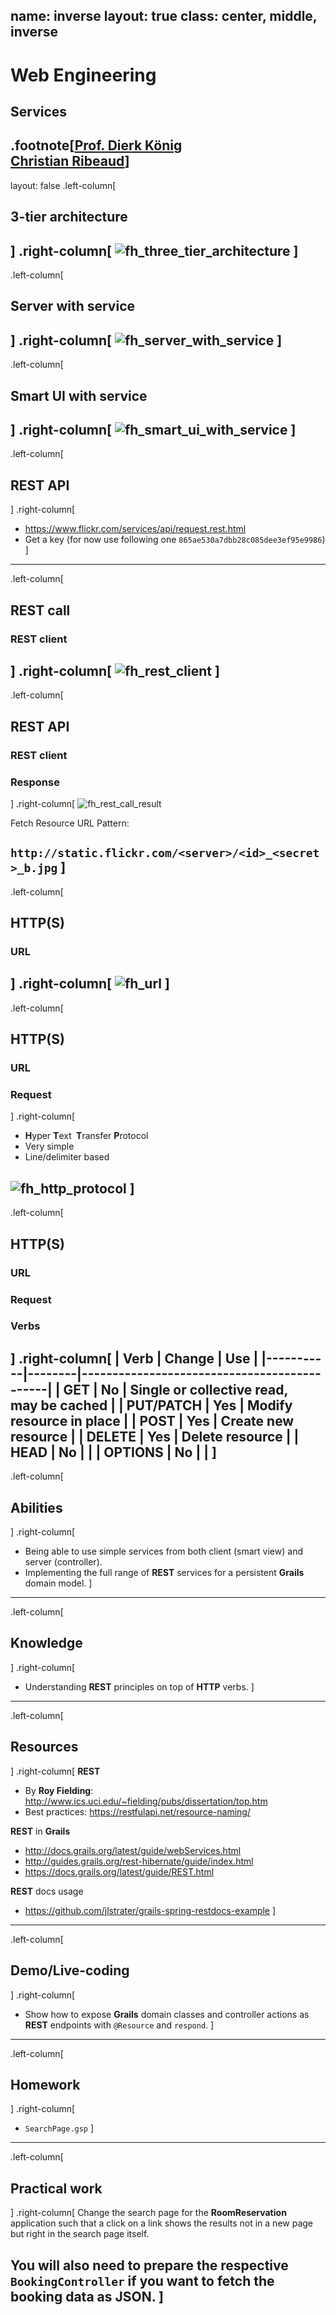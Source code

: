 name: inverse
layout: true
class: center, middle, inverse
---
# Web Engineering
## Services

.footnote[<a href="mailto:dierk.koenig@fhnw.ch">Prof. Dierk König</a><br /><a href="mailto:christian.ribeaud@fhnw.ch">Christian Ribeaud</a>]
---
layout: false
.left-column[
  ## 3-tier architecture
]
.right-column[
![fh_three_tier_architecture](three_tier_architecture.png "Three Tier Architecture")
]
---
.left-column[
  ## Server with service
]
.right-column[
![fh_server_with_service](server_with_service.png "Server With Service")
]
---
.left-column[
  ## Smart UI with service
]
.right-column[
![fh_smart_ui_with_service](smart_ui_with_service.png "Smart UI With Service")
]
---
.left-column[
  ## REST API
]
.right-column[
- https://www.flickr.com/services/api/request.rest.html
- Get a key (for now use following one `865ae530a7dbb28c085dee3ef95e9986`)
]
---
.left-column[
  ## REST call
  ### REST client
]
.right-column[
![fh_rest_client](rest_client.png "REST client")
]
---
.left-column[
  ## REST API
  ### REST client
  ### Response
]
.right-column[
![fh_rest_call_result](rest_call_result.png "REST call result")

Fetch Resource URL Pattern:

`http://static.flickr.com/<server>/<id>_<secret>_b.jpg`
]
---
.left-column[
  ## HTTP(S)
  ### URL
]
.right-column[
![fh_url](url.jpg "URL")
]
---
.left-column[
  ## HTTP(S)
  ### URL
  ### Request
]
.right-column[
- **H**yper **T**ext ** T**ransfer **P**rotocol
- Very simple
- Line/delimiter based

![fh_http_protocol](http_protocol.png "HTTP Protocol")
]
---
.left-column[
  ## HTTP(S)
  ### URL
  ### Request
  ### Verbs
]
.right-column[
| Verb      | Change | Use                                         |
|-----------|--------|---------------------------------------------|
| GET       | No     | Single or collective read,<br>may be cached |
| PUT/PATCH | Yes    | Modify resource in place                    |
| POST      | Yes    | Create new resource                         |
| DELETE    | Yes    | Delete resource                             |
| HEAD      | No     |                                             |
| OPTIONS   | No     |                                             |
]
---
.left-column[
  ## Abilities
]
.right-column[
- Being able to use simple services from both client (smart view) and server (controller).
- Implementing the full range of **REST** services for a persistent **Grails** domain model.
]
---
.left-column[
  ## Knowledge
]
.right-column[
- Understanding **REST** principles on top of **HTTP** verbs.
]
---
.left-column[
  ## Resources
]
.right-column[
**REST**
- By **Roy Fielding**: http://www.ics.uci.edu/~fielding/pubs/dissertation/top.htm
- Best practices: https://restfulapi.net/resource-naming/

**REST** in **Grails**
- http://docs.grails.org/latest/guide/webServices.html
- http://guides.grails.org/rest-hibernate/guide/index.html
- https://docs.grails.org/latest/guide/REST.html

**REST** docs usage
- https://github.com/jlstrater/grails-spring-restdocs-example
]
---
.left-column[
  ## Demo/Live-coding
]
.right-column[
- Show how to expose **Grails** domain classes and controller actions as **REST** endpoints with `@Resource` and `respond`.
]
---
.left-column[
  ## Homework
]
.right-column[
- `SearchPage.gsp`
]
---
.left-column[
  ## Practical work
]
.right-column[
Change the search page for the **RoomReservation** application such that a click on a link shows the results not in a new page but right in the search page itself.

You will also need to prepare the respective `BookingController` if you want to fetch the booking data as **JSON**.
]
---